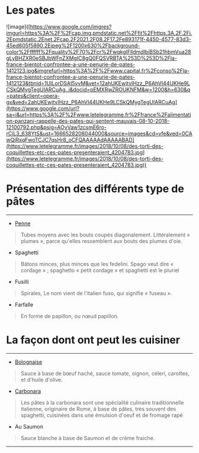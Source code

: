 # Les pates
![image]([https://www.google.com/imgres?imgurl=https%3A%2F%2Fcap.img.pmdstatic.net%2Ffit%2Fhttps.3A.2F.2Fi.2Epmdstatic.2Enet.2Fcap.2F2021.2F08.2F17.2Fe893171f-4450-4577-83d3-45ed605f5890.2Ejpeg%2F1200x630%2Fbackground-color%2Fffffff%2Fquality%2F70%2Fcr%2FwqkgIFlldmdlbiBSb21hbmVua28gLyBHZXR0eSBJbWFnZXMgIC8gQ0FQSVRBTA%253D%253D%2Fla-france-bientot-confrontee-a-une-penurie-de-pates-1412123.jpg&imgrefurl=https%3A%2F%2Fwww.capital.fr%2Fconso%2Fla-france-bientot-confrontee-a-une-penurie-de-pates-1412123&tbnid=1UILorDSAI5vvM&vet=12ahUKEwjtvIHzz_P6AhVI44UKHe9LCSkQMygTegUIARCuAg..i&docid=pEMXRwZROUKNFM&w=1200&h=630&q=pates&client=opera-gx&ved=2ahUKEwjtvIHzz_P6AhVI44UKHe9LCSkQMygTegUIARCuAg](https://www.google.com/url?sa=i&url=https%3A%2F%2Fwww.letelegramme.fr%2Ffrance%2Falimentation-panzani-rappelle-des-pates-qui-sentent-mauvais-08-10-2018-12100792.php&psig=AOvVaw1zcsmE6ro-rCiL3_638YtS&ust=1666528206044000&source=images&cd=vfe&ved=0CAwQjRxqFwoTCJC7qsHr8_oCFQAAAAAdAAAAABAD](https://www.letelegramme.fr/images/2018/10/08/des-torti-des-coquillettes-etc-ces-pates-presenteraient_4204783.jpg](https://www.letelegramme.fr/images/2018/10/08/des-torti-des-coquillettes-etc-ces-pates-presenteraient_4204783.jpg))

# Présentation des différents type de pâtes 

---

- [Penne](https://www.panzani.fr)

> Tubes moyens avec les bouts coupés diagonalement.
> Littéralement « plumes », parce qu'elles ressemblent aux bouts des plumes d'oie.


- Spaghetti

> Bâtons minces, plus minces que les fedelini.
> Spago veut dire « cordage » ; spaghetto « petit cordage » et spaghetti est le pluriel

- Fusilli
> Spirales, 	Le nom vient de l'italien fuso, qui signifie « fuseau ».

- Farfalle
> En forme de papillon, ou nœud papillon.


# La façon dont ont peut les cuisiner

---
- [Bolognaise](https://fr.wikipedia.org/wiki/Sauce_bolognaise)
>  Sauce à base de bœuf haché, sauce tomate, oignon, céleri, carottes, et d'huile d'olive.

- [Carbonara](https://fr.wikipedia.org/wiki/Pâtes_à_la_carbonara)
> Les pâtes à la carbonara sont une spécialité culinaire traditionnelle italienne, originaire de Rome, à base de pâtes, très souvent des spaghetti, cuisinées dans une émulsion d'oeuf et de fromage rapé

- Au Saumon
> Sauce blanche à base de Saumon et de crème fraiche.
---
